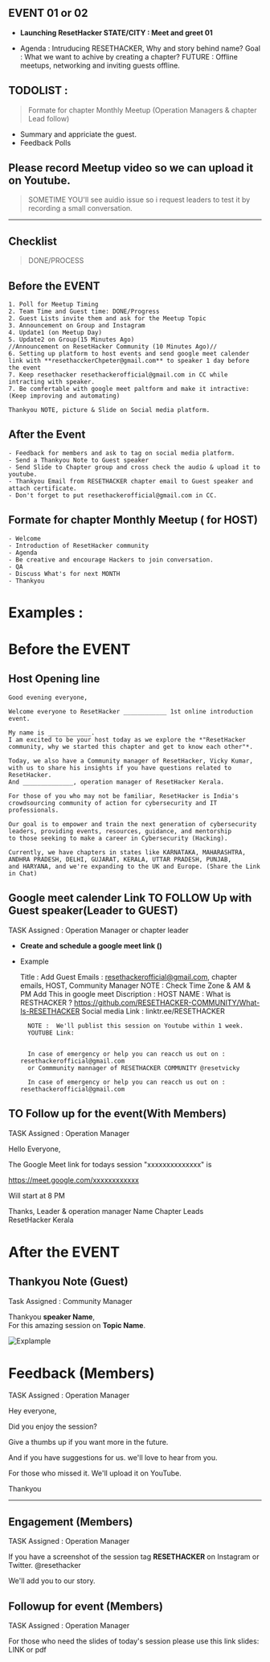 
## EVENT 01  or 02
- **Launching ResetHacker STATE/CITY : Meet and greet 01**

- Agenda :
    Intruducing RESETHACKER, Why and story behind name?
    Goal : What we want to achive by creating a chapter?
    FUTURE : Offline meetups, networking and inviting guests offline.

## TODOLIST : 
> Formate for chapter Monthly Meetup (Operation Managers & chapter Lead follow)


- Summary and appriciate the guest.
- Feedback Polls 

## Please record Meetup video so we can upload it on Youtube. 
> SOMETIME YOU'll see auidio issue so i request leaders to test it by recording a small conversation.

-----------------------------

## Checklist
> DONE/PROCESS
	
   ## Before the EVENT 
 	1. Poll for Meetup Timing 
	2. Team Time and Guest time: DONE/Progress
 	2. Guest Lists invite them and ask for the Meetup Topic 
 	3. Announcement on Group and Instagram
 	4. Update1 (on Meetup Day)
 	5. Update2 on Group(15 Minutes Ago)
	//Announcement on ResetHacker Community (10 Minutes Ago)//
	6. Setting up platform to host events and send google meet calender link with **resethacckerChpeter@gmail.com** to speaker 1 day before the event
	7. Keep resethacker resethackerofficial@gmail.com in CC while intracting with speaker.
	7. Be comfertable with google meet paltform and make it intractive: (Keep improving and automating) 
	
    Thankyou NOTE, picture & Slide on Social media platform.
    
   ## After the Event
	- Feedback for members and ask to tag on social media platform.
	- Send a Thankyou Note to Guest speaker 
	- Send Slide to Chapter group and cross check the audio & upload it to youtube.
	- Thankyou Email from RESETHACKER chapter email to Guest speaker and attach certificate.
	- Don't forget to put resethackerofficial@gmail.com in CC.
    
    
    
## Formate for chapter Monthly Meetup ( for HOST)

	- Welcome
	- Introduction of ResetHacker community
	- Agenda
	- Be creative and encourage Hackers to join conversation.
	- QA 
	- Discuss What's for next MONTH
	- Thankyou
	


# Examples :


# Before the EVENT 
## Host Opening line

	Good evening everyone,

	Welcome everyone to ResetHacker ____________ 1st online introduction event. 

	My name is ____________.
	I am excited to be your host today as we explore the *"ResetHacker community, why we started this chapter and get to know each other"*.

	Today, we also have a Community manager of ResetHacker, Vicky Kumar, with us to share his insights if you have questions related to ResetHacker.
	And ______________, operation manager of ResetHacker Kerala.

	For those of you who may not be familiar, ResetHacker is India's crowdsourcing community of action for cybersecurity and IT professionals. 

	Our goal is to empower and train the next generation of cybersecurity leaders, providing events, resources, guidance, and mentorship 
	to those seeking to make a career in Cybersecurity (Hacking).
	
	Currently, we have chapters in states like KARNATAKA, MAHARASHTRA, ANDHRA PRADESH, DELHI, GUJARAT, KERALA, UTTAR PRADESH, PUNJAB, 
	and HARYANA, and we're expanding to the UK and Europe. (Share the Link in Chat)
	
	
## Google meet calender Link TO FOLLOW Up with Guest speaker(Leader to GUEST)
TASK Assigned : Operation Manager or chapter leader
- **Create and schedule a google meet link ()**

- Example

	Title : 
	Add Guest Emails : resethackerofficial@gmail.com, chapter emails, HOST, Community Manager
	NOTE : Check Time Zone & AM & PM
	Add This in google meet Discription :
		HOST NAME : 
		What is RESTHACKER ?
		https://github.com/RESETHACKER-COMMUNITY/What-Is-RESETHACKER
		Social media Link : linktr.ee/RESETHACKER

		NOTE :  We'll publist this session on Youtube within 1 week.
		YOUTUBE Link: 


		In case of emergency or help you can reacch us out on : resethackerofficial@gmail.com
		or Commmunity mannager of RESETHACKER COMMUNITY @resetvicky

		In case of emergency or help you can reacch us out on : resethackerofficial@gmail.com
		
		
## TO Follow up for the event(With Members)
TASK Assigned : Operation Manager 

Hello Everyone,

The Google Meet link for todays session  "xxxxxxxxxxxxxx" is

https://meet.google.com/xxxxxxxxxxxx

Will start at 8 PM

Thanks, 
Leader & operation manager Name 
Chapter Leads ResetHacker Kerala



# After the EVENT 
## Thankyou Note (Guest)
Task Assigned : Community Manager

Thankyou **speaker Name**,  
For this amazing session on **Topic Name**.

![Explample](https://user-images.githubusercontent.com/25515871/214100593-8d100724-8dc7-48b4-9e98-b85d6ffe6433.jpg)

# Feedback (Members)
TASK Assigned : Operation Manager 

Hey everyone,

Did you enjoy the session?

Give a thumbs up if you want more in the future.

And if you have suggestions for us. we'll love to hear from you.

For those who missed it. We'll upload it on YouTube.

Thankyou 


---------------------

## Engagement (Members)
TASK Assigned : Operation Manager 

If you have a screenshot of the session tag **RESETHACKER** on Instagram or Twitter.
@resethacker

We'll add you to our story.



## Followup for event (Members)
TASK Assigned : Operation Manager 

For those who need the slides of today's session please use this link 
slides: LINK or pdf
